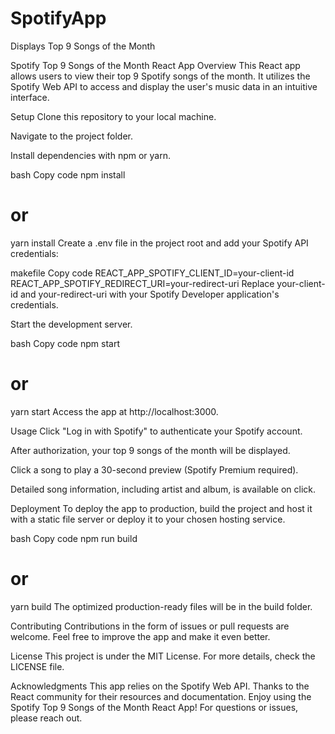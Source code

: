 # SpotifyApp
Displays Top 9 Songs of the Month

Spotify Top 9 Songs of the Month React App
Overview
This React app allows users to view their top 9 Spotify songs of the month. It utilizes the Spotify Web API to access and display the user's music data in an intuitive interface.

Setup
Clone this repository to your local machine.

Navigate to the project folder.

Install dependencies with npm or yarn.

bash
Copy code
npm install
# or
yarn install
Create a .env file in the project root and add your Spotify API credentials:

makefile
Copy code
REACT_APP_SPOTIFY_CLIENT_ID=your-client-id
REACT_APP_SPOTIFY_REDIRECT_URI=your-redirect-uri
Replace your-client-id and your-redirect-uri with your Spotify Developer application's credentials.

Start the development server.

bash
Copy code
npm start
# or
yarn start
Access the app at http://localhost:3000.

Usage
Click "Log in with Spotify" to authenticate your Spotify account.

After authorization, your top 9 songs of the month will be displayed.

Click a song to play a 30-second preview (Spotify Premium required).

Detailed song information, including artist and album, is available on click.

Deployment
To deploy the app to production, build the project and host it with a static file server or deploy it to your chosen hosting service.

bash
Copy code
npm run build
# or
yarn build
The optimized production-ready files will be in the build folder.

Contributing
Contributions in the form of issues or pull requests are welcome. Feel free to improve the app and make it even better.

License
This project is under the MIT License. For more details, check the LICENSE file.

Acknowledgments
This app relies on the Spotify Web API.
Thanks to the React community for their resources and documentation.
Enjoy using the Spotify Top 9 Songs of the Month React App! For questions or issues, please reach out.
